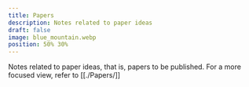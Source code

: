 ```yaml
---
title: Papers
description: Notes related to paper ideas
draft: false
image: blue_mountain.webp
position: 50% 30%
---
```


Notes related to paper ideas, that is, papers to be published.
For a more focused view, refer to [[./Papers/]]
